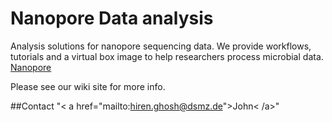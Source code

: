 # Nanopore Data analysis

Analysis solutions for nanopore sequencing data. We provide workflows, tutorials and a virtual box image to help researchers process microbial data.
[Nanopore](https://nanoporetech.com/nanopore-sequencing-data-analysis)


Please see our wiki site for more info.

##Contact
"< a href="mailto:hiren.ghosh@dsmz.de">John< /a>"

